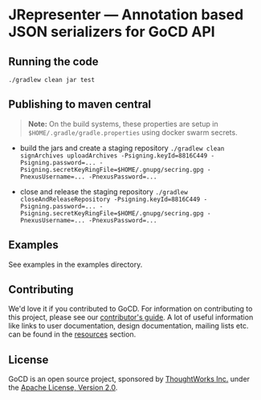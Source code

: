 # JRepresenter — Annotation based JSON serializers for GoCD API 

## Running the code

`./gradlew clean jar test`

## Publishing to maven central

> **Note:** On the build systems, these properties are setup in `$HOME/.gradle/gradle.properties` using docker swarm secrets.

* build the jars and create a staging repository
  `./gradlew clean signArchives uploadArchives -Psigning.keyId=8816C449 -Psigning.password=... -Psigning.secretKeyRingFile=$HOME/.gnupg/secring.gpg -PnexusUsername=... -PnexusPassword=...`
  
* close and release the staging repository
  `./gradlew closeAndReleaseRepository -Psigning.keyId=8816C449 -Psigning.password=... -Psigning.secretKeyRingFile=$HOME/.gnupg/secring.gpg -PnexusUsername=... -PnexusPassword=...`

## Examples

See examples in the examples directory.

## Contributing

We'd love it if you contributed to GoCD. For information on contributing to this project, please see our [contributor's guide](https://gocd.org/contribute).
A lot of useful information like links to user documentation, design documentation, mailing lists etc. can be found in the [resources](https://gocd.org/community/resources.html) section.

## License

GoCD is an open source project, sponsored by [ThoughtWorks Inc.](https://www.thoughtworks.com) under the [Apache License, Version 2.0](https://www.apache.org/licenses/LICENSE-2.0).
